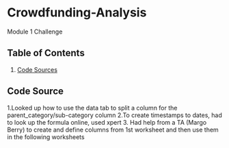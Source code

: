 # Crowdfunding-Analysis
Module 1 Challenge

## Table of Contents
1. [Code Sources](#code-sources)

## Code Source
1.Looked up how to use the data tab to split a column for the parent_category/sub-category column
2.To create timestamps to dates, had to look up the formula online, used xpert 
3. Had help from a TA (Margo Berry) to create and define columns from 1st worksheet and then use them in the following worksheets
